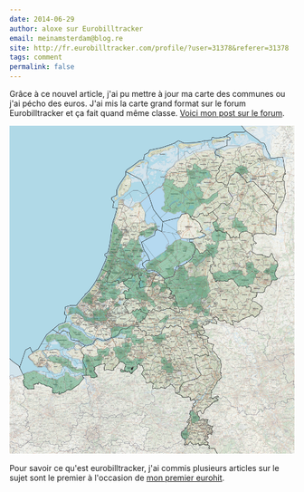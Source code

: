 ```yaml
---
date: 2014-06-29
author: aloxe sur Eurobilltracker
email: meinamsterdam@blog.re
site: http://fr.eurobilltracker.com/profile/?user=31378&referer=31378
tags: comment
permalink: false
---
```


<p>Grâce à ce nouvel article, j'ai pu mettre à jour ma carte des communes ou j'ai pécho des euros. J'ai mis la carte grand format sur le forum Eurobilltracker et ça fait quand même classe. <a title="Ma carte des euros aux Pays-Bas" hreflang="nl" href="http://forum.eurobilltracker.com/viewtopic.php?f=43&amp;t=8227&amp;p=1073164#p1073164">Voici mon post sur le forum</a>.</p>

![cartes des communes visitées sur EBT](NL-Gemeenten-2014-Alix-euros-.png)

<p>Pour savoir ce qu'est eurobilltracker, j'ai commis plusieurs articles sur le sujet sont le premier à l'occasion de <a title="Mon premier eurohit sur eurobilltracker" hreflang="fr" href="/mon-premier-eurohit-pays-bas">mon premier eurohit</a>. </p>
